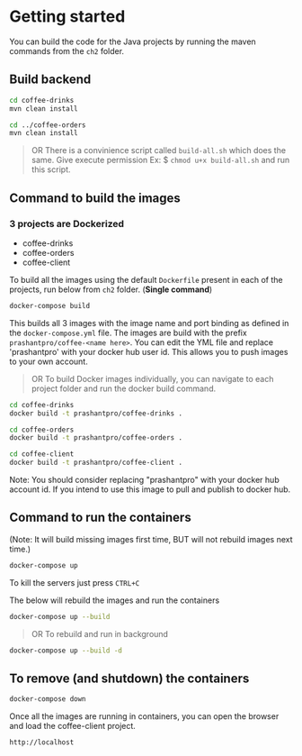 
# Getting started

You can build the code for the Java projects by running the maven commands from the `ch2` folder.

## Build backend
```sh
cd coffee-drinks
mvn clean install

cd ../coffee-orders
mvn clean install
```
> OR
There is a convinience script called `build-all.sh` which does the same.
Give execute permission Ex: $ `chmod u+x build-all.sh` and run this script.

## Command to build the images 

### 3 projects are Dockerized 
- coffee-drinks
- coffee-orders
- coffee-client

To build all the images using the default `Dockerfile` present in each of the projects, run below from `ch2` folder. (**Single command**)

```sh
docker-compose build
```
This builds all 3 images with the image name and port binding as defined in the `docker-compose.yml` file.
The images are build with the prefix `prashantpro/coffee-<name here>`. You can edit the YML file and replace 'prashantpro' with your docker hub user id. This allows you to push images to your own account.

>OR
To build Docker images individually, you can navigate to each project folder and run the docker build command.

```sh
cd coffee-drinks
docker build -t prashantpro/coffee-drinks .

cd coffee-orders
docker build -t prashantpro/coffee-orders .

cd coffee-client
docker build -t prashantpro/coffee-client .
```

Note: You should consider replacing "prashantpro" with your docker hub account id. If you intend to use this image to pull and publish to docker hub.

## Command to run the containers
(Note: It will build missing images first time, BUT will not rebuild images next time.)

```sh
docker-compose up
```

To kill the servers just press
`CTRL+C`

The below will rebuild the images and run the containers

```sh
docker-compose up --build
```

>OR
To rebuild and run in background
```sh
docker-compose up --build -d
```

## To remove (and shutdown) the containers
```sh
docker-compose down
```

Once all the images are running in containers, you can open the browser and load the coffee-client project.

```sh
http://localhost
```
